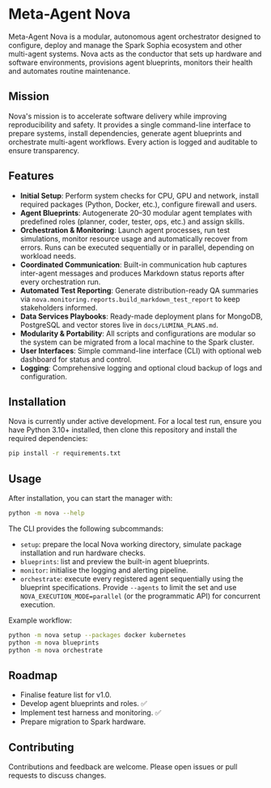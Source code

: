 # Meta-Agent Nova

Meta-Agent Nova is a modular, autonomous agent orchestrator designed to configure, deploy and manage the Spark Sophia ecosystem and other multi-agent systems. Nova acts as the conductor that sets up hardware and software environments, provisions agent blueprints, monitors their health and automates routine maintenance.

## Mission

Nova's mission is to accelerate software delivery while improving reproducibility and safety. It provides a single command-line interface to prepare systems, install dependencies, generate agent blueprints and orchestrate multi-agent workflows. Every action is logged and auditable to ensure transparency.

## Features

- **Initial Setup**: Perform system checks for CPU, GPU and network, install required packages (Python, Docker, etc.), configure firewall and users.
- **Agent Blueprints**: Autogenerate 20–30 modular agent templates with predefined roles (planner, coder, tester, ops, etc.) and assign skills.
- **Orchestration & Monitoring**: Launch agent processes, run test simulations, monitor resource usage and automatically recover from errors. Runs can be executed sequentially or in parallel, depending on workload needs.
- **Coordinated Communication**: Built-in communication hub captures inter-agent messages and produces Markdown status reports after every orchestration run.
- **Automated Test Reporting**: Generate distribution-ready QA summaries via ``nova.monitoring.reports.build_markdown_test_report`` to keep stakeholders informed.
- **Data Services Playbooks**: Ready-made deployment plans for MongoDB, PostgreSQL and vector stores live in ``docs/LUMINA_PLANS.md``.
- **Modularity & Portability**: All scripts and configurations are modular so the system can be migrated from a local machine to the Spark cluster.
- **User Interfaces**: Simple command-line interface (CLI) with optional web dashboard for status and control.
- **Logging**: Comprehensive logging and optional cloud backup of logs and configuration.

## Installation

Nova is currently under active development. For a local test run, ensure you have Python 3.10+ installed, then clone this repository and install the required dependencies:

```bash
pip install -r requirements.txt
```

## Usage

After installation, you can start the manager with:

```bash
python -m nova --help
```

The CLI provides the following subcommands:

- `setup`: prepare the local Nova working directory, simulate package installation and run hardware checks.
- `blueprints`: list and preview the built-in agent blueprints.
- `monitor`: initialise the logging and alerting pipeline.
- `orchestrate`: execute every registered agent sequentially using the blueprint specifications. Provide ``--agents`` to limit the set and use ``NOVA_EXECUTION_MODE=parallel`` (or the programmatic API) for concurrent execution.

Example workflow:

```bash
python -m nova setup --packages docker kubernetes
python -m nova blueprints
python -m nova orchestrate
```

## Roadmap

- Finalise feature list for v1.0.
- Develop agent blueprints and roles. ✅
- Implement test harness and monitoring. ✅
- Prepare migration to Spark hardware.

## Contributing

Contributions and feedback are welcome. Please open issues or pull requests to discuss changes.
